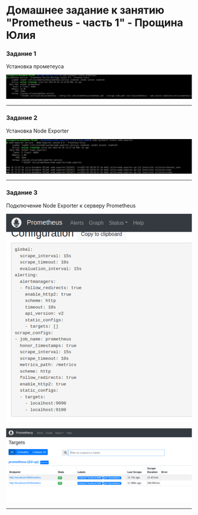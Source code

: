 # Домашнее задание к занятию "Prometheus - часть 1" - Прощина Юлия

### Задание 1

Установка прометeуса

![Шаблон](https://github.com/JulianP-P/sys-homework/blob/prometheus-part1/img/img1.png)


---

### Задание 2

Установка Node Exporter

![Aгенты подключены к серверу](https://github.com/JulianP-P/sys-homework/blob/prometheus-part1/img/img2.png)

---

### Задание 3

Подключение Node Exporter к серверу Prometheus

![Дашборд](https://github.com/JulianP-P/sys-homework/blob/prometheus-part1/img/img3.png)


![Дашборд2](https://github.com/JulianP-P/sys-homework/blob/prometheus-part1/img/img4.png)

---

